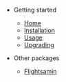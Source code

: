 * Getting started

  * [Home](/)
  * [Installation](installation.md)
  * [Usage](usage.md)
  * [Upgrading](upgrade.md)

* Other packages
  * [Flightsamin](https://github.com/flightsadmin)